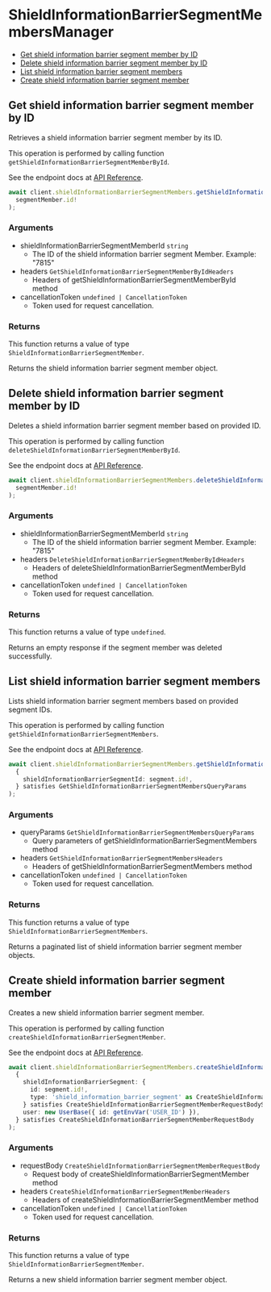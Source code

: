 # ShieldInformationBarrierSegmentMembersManager

- [Get shield information barrier segment member by ID](#get-shield-information-barrier-segment-member-by-id)
- [Delete shield information barrier segment member by ID](#delete-shield-information-barrier-segment-member-by-id)
- [List shield information barrier segment members](#list-shield-information-barrier-segment-members)
- [Create shield information barrier segment member](#create-shield-information-barrier-segment-member)

## Get shield information barrier segment member by ID

Retrieves a shield information barrier
segment member by its ID.

This operation is performed by calling function `getShieldInformationBarrierSegmentMemberById`.

See the endpoint docs at
[API Reference](https://developer.box.com/reference/get-shield-information-barrier-segment-members-id/).

<!-- sample get_shield_information_barrier_segment_members_id -->

```ts
await client.shieldInformationBarrierSegmentMembers.getShieldInformationBarrierSegmentMemberById(
  segmentMember.id!
);
```

### Arguments

- shieldInformationBarrierSegmentMemberId `string`
  - The ID of the shield information barrier segment Member. Example: "7815"
- headers `GetShieldInformationBarrierSegmentMemberByIdHeaders`
  - Headers of getShieldInformationBarrierSegmentMemberById method
- cancellationToken `undefined | CancellationToken`
  - Token used for request cancellation.

### Returns

This function returns a value of type `ShieldInformationBarrierSegmentMember`.

Returns the shield information barrier segment member object.

## Delete shield information barrier segment member by ID

Deletes a shield information barrier
segment member based on provided ID.

This operation is performed by calling function `deleteShieldInformationBarrierSegmentMemberById`.

See the endpoint docs at
[API Reference](https://developer.box.com/reference/delete-shield-information-barrier-segment-members-id/).

<!-- sample delete_shield_information_barrier_segment_members_id -->

```ts
await client.shieldInformationBarrierSegmentMembers.deleteShieldInformationBarrierSegmentMemberById(
  segmentMember.id!
);
```

### Arguments

- shieldInformationBarrierSegmentMemberId `string`
  - The ID of the shield information barrier segment Member. Example: "7815"
- headers `DeleteShieldInformationBarrierSegmentMemberByIdHeaders`
  - Headers of deleteShieldInformationBarrierSegmentMemberById method
- cancellationToken `undefined | CancellationToken`
  - Token used for request cancellation.

### Returns

This function returns a value of type `undefined`.

Returns an empty response if the
segment member was deleted successfully.

## List shield information barrier segment members

Lists shield information barrier segment members
based on provided segment IDs.

This operation is performed by calling function `getShieldInformationBarrierSegmentMembers`.

See the endpoint docs at
[API Reference](https://developer.box.com/reference/get-shield-information-barrier-segment-members/).

<!-- sample get_shield_information_barrier_segment_members -->

```ts
await client.shieldInformationBarrierSegmentMembers.getShieldInformationBarrierSegmentMembers(
  {
    shieldInformationBarrierSegmentId: segment.id!,
  } satisfies GetShieldInformationBarrierSegmentMembersQueryParams
);
```

### Arguments

- queryParams `GetShieldInformationBarrierSegmentMembersQueryParams`
  - Query parameters of getShieldInformationBarrierSegmentMembers method
- headers `GetShieldInformationBarrierSegmentMembersHeaders`
  - Headers of getShieldInformationBarrierSegmentMembers method
- cancellationToken `undefined | CancellationToken`
  - Token used for request cancellation.

### Returns

This function returns a value of type `ShieldInformationBarrierSegmentMembers`.

Returns a paginated list of
shield information barrier segment member objects.

## Create shield information barrier segment member

Creates a new shield information barrier segment member.

This operation is performed by calling function `createShieldInformationBarrierSegmentMember`.

See the endpoint docs at
[API Reference](https://developer.box.com/reference/post-shield-information-barrier-segment-members/).

<!-- sample post_shield_information_barrier_segment_members -->

```ts
await client.shieldInformationBarrierSegmentMembers.createShieldInformationBarrierSegmentMember(
  {
    shieldInformationBarrierSegment: {
      id: segment.id!,
      type: 'shield_information_barrier_segment' as CreateShieldInformationBarrierSegmentMemberRequestBodyShieldInformationBarrierSegmentTypeField,
    } satisfies CreateShieldInformationBarrierSegmentMemberRequestBodyShieldInformationBarrierSegmentField,
    user: new UserBase({ id: getEnvVar('USER_ID') }),
  } satisfies CreateShieldInformationBarrierSegmentMemberRequestBody
);
```

### Arguments

- requestBody `CreateShieldInformationBarrierSegmentMemberRequestBody`
  - Request body of createShieldInformationBarrierSegmentMember method
- headers `CreateShieldInformationBarrierSegmentMemberHeaders`
  - Headers of createShieldInformationBarrierSegmentMember method
- cancellationToken `undefined | CancellationToken`
  - Token used for request cancellation.

### Returns

This function returns a value of type `ShieldInformationBarrierSegmentMember`.

Returns a new shield information barrier segment member object.
